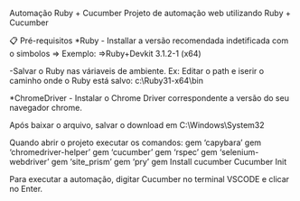 Automação Ruby + Cucumber
Projeto de automação web utilizando Ruby + Cucumber

📋 Pré-requisitos
*Ruby -
Installar a versão recomendada indetificada com o simbolos =>
Exemplo: =>Ruby+Devkit 3.1.2-1 (x64)

-Salvar o Ruby nas váriaveis de ambiente. Ex: Editar o path e iserir o caminho onde o Ruby está salvo: c:\Ruby31-x64\bin

*ChromeDriver - Instalar o Chrome Driver correspondente a versão do seu navegador chrome.

Após baixar o arquivo, salvar o download em C:\Windows\System32

Quando abrir o projeto executar os comandos:
gem ‘capybara’
gem ‘chromedriver-helper’
gem ‘cucumber’
gem ‘rspec’
gem ‘selenium-webdriver’
gem ‘site_prism’
gem ‘pry’
gem Install cucumber
Cucumber Init

Para executar a automação, digitar Cucumber no terminal VSCODE e clicar no Enter.